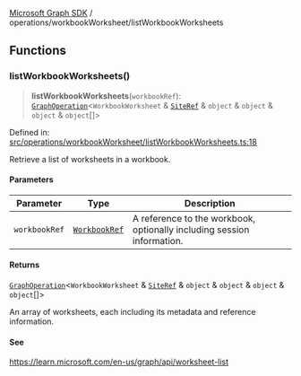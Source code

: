 [Microsoft Graph SDK](../../modules.md) / operations/workbookWorksheet/listWorkbookWorksheets

## Functions

### listWorkbookWorksheets()

> **listWorkbookWorksheets**(`workbookRef`): [`GraphOperation`](../../models/GraphOperation.md#graphoperation)\<`WorkbookWorksheet` & [`SiteRef`](../../models/SiteRef.md#siteref) & `object` & `object` & `object` & `object`[]\>

Defined in: [src/operations/workbookWorksheet/listWorkbookWorksheets.ts:18](https://github.com/Future-Secure-AI/microsoft-graph/blob/6f587d043e8277194e9b2feca914ab2cba9d258d/src/operations/workbookWorksheet/listWorkbookWorksheets.ts#L18)

Retrieve a list of worksheets in a workbook.

#### Parameters

| Parameter | Type | Description |
| ------ | ------ | ------ |
| `workbookRef` | [`WorkbookRef`](../../models/WorkbookRef.md#workbookref) | A reference to the workbook, optionally including session information. |

#### Returns

[`GraphOperation`](../../models/GraphOperation.md#graphoperation)\<`WorkbookWorksheet` & [`SiteRef`](../../models/SiteRef.md#siteref) & `object` & `object` & `object` & `object`[]\>

An array of worksheets, each including its metadata and reference information.

#### See

https://learn.microsoft.com/en-us/graph/api/worksheet-list
